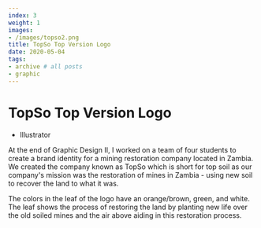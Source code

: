 ```yaml
---
index: 3
weight: 1
images:
- /images/topso2.png
title: TopSo Top Version Logo
date: 2020-05-04
tags:
- archive # all posts
- graphic
---
```


# TopSo Top Version Logo
- Illustrator

At the end of Graphic Design II, I worked on a team of four students to create a brand identity for a mining restoration company located in Zambia. We created the company known as TopSo which is short for top soil as our company's mission was the restoration of mines in Zambia - using new soil to recover the land to what it was.

The colors in the leaf of the logo have an orange/brown, green, and white. The leaf shows the process of restoring the land by planting new life over the old soiled mines and the air above aiding in this restoration process.